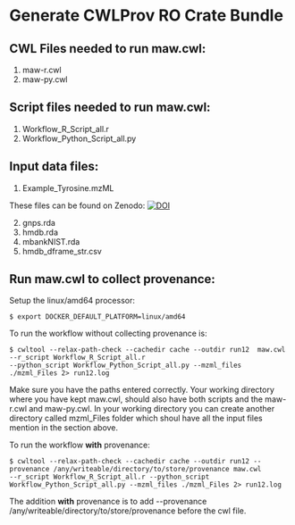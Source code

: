 # Generate CWLProv RO Crate Bundle 

## CWL Files needed to run maw.cwl:
1. maw-r.cwl
2. maw-py.cwl

## Script files needed to run maw.cwl:
1. Workflow_R_Script_all.r
2. Workflow_Python_Script_all.py

## Input data files:

1. Example_Tyrosine.mzML

These files can be found on Zenodo: [![DOI](https://zenodo.org/badge/DOI/10.5281/zenodo.6528931.svg)](https://doi.org/10.5281/zenodo.6528931)

2. gnps.rda
3. hmdb.rda
4. mbankNIST.rda
5. hmdb_dframe_str.csv

## Run maw.cwl to collect provenance:

Setup the linux/amd64 processor:
```shell
$ export DOCKER_DEFAULT_PLATFORM=linux/amd64
```

To run the workflow without collecting provenance is:
```shell
$ cwltool --relax-path-check --cachedir cache --outdir run12  maw.cwl --r_script Workflow_R_Script_all.r 
--python_script Workflow_Python_Script_all.py --mzml_files ./mzml_Files 2> run12.log
```

Make sure you have the paths entered correctly. Your working directory where you have kept maw.cwl, should also have both scripts and the maw-r.cwl and maw-py.cwl. In your working directory you can create another directory called mzml_Files folder which shoul have all the input files mention in the section above.

To run the workflow **with** provenance:
```shell
$ cwltool --relax-path-check --cachedir cache --outdir run12 --provenance /any/writeable/directory/to/store/provenance maw.cwl 
--r_script Workflow_R_Script_all.r --python_script Workflow_Python_Script_all.py --mzml_files ./mzml_Files 2> run12.log
```
The addition **with** provenance is to add --provenance /any/writeable/directory/to/store/provenance before the cwl file.
